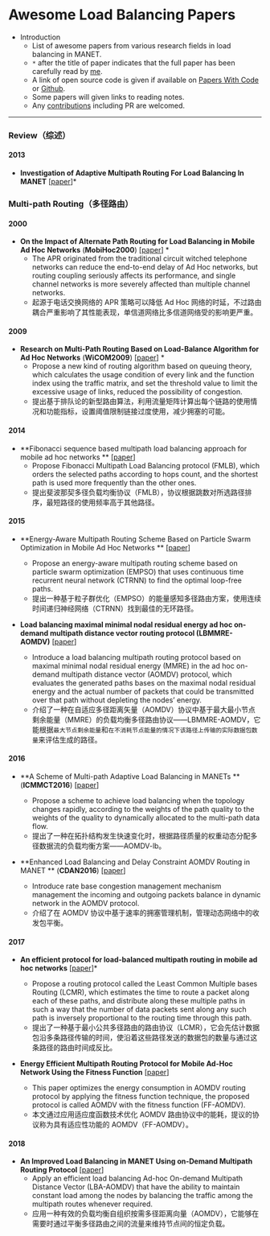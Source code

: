# Awesome Load Balancing Papers

- Introduction
  - List of awesome papers from various research fields in load balancing in MANET.
  - `*` after the title of paper indicates that the full paper has been carefully read by [me](https://github.com/seriouszyx).
  - A link of open source code is given if available on [Papers With Code](https://paperswithcode.com/) or [Github](https://github.com/).
  - Some papers will given links to reading notes.
  - Any [contributions](https://github.com/seriouszyx/[Load-Balance-Papers](https://github.com/seriouszyx/Load-Balance-Papers)/blob/master/.github/contribution_template.md) including PR are welcomed.

---

### Review（综述）

#### 2013

- **Investigation of Adaptive Multipath Routing For Load Balancing In MANET** [[paper](https://www.semanticscholar.org/paper/Investigation-of-Adaptive-Multipath-Routing-For-In-Sharma-Chugh/b889f4be747419ace7774d5219e7f6a463037ea1)]*

### Multi-path Routing（多径路由）

#### 2000

- **On the Impact of Alternate Path Routing for Load Balancing in Mobile Ad Hoc Networks**   (**MobiHoc2000**) [[paper](https://ieeexplore.ieee.org/document/869207)] *
  - The APR originated from the  traditional circuit witched telephone networks can reduce the end-to-end delay of  Ad Hoc networks, but routing coupling seriously affects its performance, and single channel networks is more severely affected than multiple channel networks.
  - 起源于电话交换网络的 APR 策略可以降低 Ad Hoc 网络的时延，不过路由耦合严重影响了其性能表现，单信道网络比多信道网络受的影响更严重。

#### 2009

- **Research on Multi-Path Routing Based on Load-Balance Algorithm for Ad Hoc Networks**   (**WiCOM2009**) [[paper](https://ieeexplore.ieee.org/document/5305855)] *
  - Propose a new kind of routing algorithm based on queuing theory, which calculates the usage condition of every link and the function index using the traffic matrix, and set the threshold value to limit the excessive usage of links, reduced the possibility of congestion.
  - 提出基于排队论的新型路由算法，利用流量矩阵计算出每个链路的使用情况和功能指标，设置阈值限制链接过度使用，减少拥塞的可能。

#### 2014

- **Fibonacci sequence based multipath load balancing approach for mobile ad hoc networks ** [[paper](https://www.sciencedirect.com/science/article/abs/pii/S1570870514000031)]
  - Propose Fibonacci Multipath Load Balancing protocol (FMLB), which orders the selected paths according to hops count, and the shortest path is used more frequently than the other ones.
  - 提出斐波那契多径负载均衡协议（FMLB），协议根据跳数对所选路径排序，最短路径的使用频率高于其他路径。

#### 2015

- **Energy-Aware Multipath Routing Scheme Based on Particle Swarm Optimization in Mobile Ad Hoc Networks ** [[paper](https://www.hindawi.com/journals/tswj/2015/284276/)] 
  - Propose an energy-aware multipath routing scheme based on particle swarm optimization (EMPSO) that uses continuous time recurrent neural network (CTRNN) to find the optimal loop-free paths.
  - 提出一种基于粒子群优化（EMPSO）的能量感知多径路由方案，使用连续时间递归神经网络（CTRNN）找到最佳的无环路径。

- **Load balancing maximal minimal nodal residual energy ad hoc on-demand multipath distance vector routing protocol (LBMMRE-AOMDV)** [[paper](https://link.springer.com/article/10.1007/s11276-015-1029-6)]
  - Introduce a load balancing multipath routing protocol based on maximal minimal nodal residual energy (MMRE) in the ad hoc on-demand multipath distance vector (AOMDV) protocol, which evaluates the generated paths bases on the maximal nodal residual energy and the actual number of packets that could be transmitted over that path without depleting the nodes’ energy.
  - 介绍了一种在自适应多径距离矢量（AOMDV）协议中基于最大最小节点剩余能量（MMRE）的负载均衡多径路由协议——LBMMRE-AOMDV，它能根据`最大节点剩余能量`和`在不消耗节点能量的情况下该路径上传输的实际数据包数量`来评估生成的路径。

#### 2016

- **A Scheme of Multi-path Adaptive Load Balancing in MANETs ** (**ICMMCT2016**) [[paper](https://www.researchgate.net/publication/315563092_A_Scheme_of_Multi-path_Adaptive_Load_Balancing_in_MANETs)]
  - Propose a scheme to achieve load balancing when the topology changes rapidly, according to the weights of the path quality to the weights of the quality to dynamically allocated to the multi-path data flow.
  - 提出了一种在拓扑结构发生快速变化时，根据路径质量的权重动态分配多径数据流的负载均衡方案——AOMDV-lb。

- **Enhanced Load Balancing and Delay Constraint AOMDV Routing in MANET ** (**CDAN2016**) [[paper](https://ieeexplore.ieee.org/document/7570871)]
  - Introduce rate base congestion management mechanism management the incoming and outgoing packets balance in dynamic network in the AOMDV protocol.
  - 介绍了在 AOMDV 协议中基于速率的拥塞管理机制，管理动态网络中的收发包平衡。

#### 2017

- **An efficient protocol for load-balanced multipath routing in mobile ad hoc networks** [[paper](https://www.sciencedirect.com/science/article/abs/pii/S1570870517300987)]*
  - Propose a routing protocol called the Least Common Multiple bases Routing (LCMR), which estimates the time to route a packet along each of these paths, and distribute along these multiple paths in such a way that the number of data packets sent along any such path is inversely proportional to the routing time through this path. 
  - 提出了一种基于最小公共多径路由的路由协议（LCMR），它会先估计数据包沿多条路径传输的时间，使沿着这些路径发送的数据包的数量与通过这条路径的路由时间成反比。

- **Energy Efficient Multipath Routing Protocol for Mobile Ad-Hoc Network Using the Fitness Function** [[paper](https://ieeexplore.ieee.org/document/7933071)]
  - This paper optimizes the energy consumption in AOMDV routing protocol by applying the fitness function technique, the proposed protocol is called AOMDV with the fitness function (FF-AOMDV). 
  - 本文通过应用适应度函数技术优化 AOMDV 路由协议中的能耗，提议的协议称为具有适应性功能的 AOMDV（FF-AOMDV）。

#### 2018

- **An Improved Load Balancing in MANET Using on-Demand Multipath Routing Protocol** [[paper](https://www.sciencepubco.com/index.php/ijet/article/view/22955)]
  - Apply an efficient load balancing Ad-hoc On-demand Multipath Distance Vector (LBA-AOMDV) that have the ability to maintain constant load among the nodes by balancing the traffic among  the multipath routes whenever required.
  - 应用一种有效的负载均衡自组织按需多径距离向量（AOMDV），它能够在需要时通过平衡多径路由之间的流量来维持节点间的恒定负载。